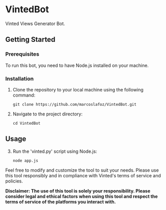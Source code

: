 # VintedBot

Vinted Views Generator Bot.

## Getting Started

### Prerequisites

To run this bot, you need to have Node.js installed on your machine.

### Installation

1. Clone the repository to your local machine using the following command:
   ```
   git clone https://github.com/marcoslafoz/VintedBot.git
   ```

2. Navigate to the project directory:
   ```
   cd VintedBot
   ```

## Usage

3. Run the 'vinted.py' script using Node.js:
   ```
   node app.js
   ```

Feel free to modify and customize the tool to suit your needs. Please use this tool responsibly and in compliance with Vinted's terms of service and policies.

**Disclaimer: The use of this tool is solely your responsibility. Please consider legal and ethical factors when using this tool and respect the terms of service of the platforms you interact with.**